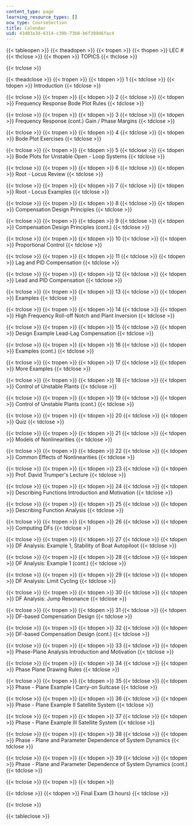 ```yaml
---
content_type: page
learning_resource_types: []
ocw_type: CourseSection
title: Calendar
uid: 43403a3d-6314-c39b-73b8-b6f399d6fac4
---
```


{{< tableopen >}}
{{< theadopen >}}
{{< tropen >}}
{{< thopen >}}
LEC #
{{< thclose >}}
{{< thopen >}}
TOPICS
{{< thclose >}}

{{< trclose >}}

{{< theadclose >}}
{{< tropen >}}
{{< tdopen >}}
1
{{< tdclose >}}
{{< tdopen >}}
Introduction
{{< tdclose >}}

{{< trclose >}}
{{< tropen >}}
{{< tdopen >}}
2
{{< tdclose >}}
{{< tdopen >}}
Frequency Response Bode Plot Rules
{{< tdclose >}}

{{< trclose >}}
{{< tropen >}}
{{< tdopen >}}
3
{{< tdclose >}}
{{< tdopen >}}
Frequency Response (cont.) Gain / Phase Margins
{{< tdclose >}}

{{< trclose >}}
{{< tropen >}}
{{< tdopen >}}
4
{{< tdclose >}}
{{< tdopen >}}
Bode Plot Exercises
{{< tdclose >}}

{{< trclose >}}
{{< tropen >}}
{{< tdopen >}}
5
{{< tdclose >}}
{{< tdopen >}}
Bode Plots for Unstable Open - Loop Systems
{{< tdclose >}}

{{< trclose >}}
{{< tropen >}}
{{< tdopen >}}
6
{{< tdclose >}}
{{< tdopen >}}
Root - Locus Review
{{< tdclose >}}

{{< trclose >}}
{{< tropen >}}
{{< tdopen >}}
7
{{< tdclose >}}
{{< tdopen >}}
Root - Locus Examples
{{< tdclose >}}

{{< trclose >}}
{{< tropen >}}
{{< tdopen >}}
8
{{< tdclose >}}
{{< tdopen >}}
Compensation Design Principles
{{< tdclose >}}

{{< trclose >}}
{{< tropen >}}
{{< tdopen >}}
9
{{< tdclose >}}
{{< tdopen >}}
Compensation Design Principles (cont.)
{{< tdclose >}}

{{< trclose >}}
{{< tropen >}}
{{< tdopen >}}
10
{{< tdclose >}}
{{< tdopen >}}
Proportional Control
{{< tdclose >}}

{{< trclose >}}
{{< tropen >}}
{{< tdopen >}}
11
{{< tdclose >}}
{{< tdopen >}}
Lag and PID Compensation
{{< tdclose >}}

{{< trclose >}}
{{< tropen >}}
{{< tdopen >}}
12
{{< tdclose >}}
{{< tdopen >}}
Lead and PID Compensation
{{< tdclose >}}

{{< trclose >}}
{{< tropen >}}
{{< tdopen >}}
13
{{< tdclose >}}
{{< tdopen >}}
Examples
{{< tdclose >}}

{{< trclose >}}
{{< tropen >}}
{{< tdopen >}}
14
{{< tdclose >}}
{{< tdopen >}}
High Frequency Roll-off Notch and Plant Inversion
{{< tdclose >}}

{{< trclose >}}
{{< tropen >}}
{{< tdopen >}}
15
{{< tdclose >}}
{{< tdopen >}}
Design Example Lead-Lag Compensation
{{< tdclose >}}

{{< trclose >}}
{{< tropen >}}
{{< tdopen >}}
16
{{< tdclose >}}
{{< tdopen >}}
Examples (cont.)
{{< tdclose >}}

{{< trclose >}}
{{< tropen >}}
{{< tdopen >}}
17
{{< tdclose >}}
{{< tdopen >}}
More Examples
{{< tdclose >}}

{{< trclose >}}
{{< tropen >}}
{{< tdopen >}}
18
{{< tdclose >}}
{{< tdopen >}}
Control of Unstable Plants
{{< tdclose >}}

{{< trclose >}}
{{< tropen >}}
{{< tdopen >}}
19
{{< tdclose >}}
{{< tdopen >}}
Control of Unstable Plants (cont.)
{{< tdclose >}}

{{< trclose >}}
{{< tropen >}}
{{< tdopen >}}
20
{{< tdclose >}}
{{< tdopen >}}
Quiz
{{< tdclose >}}

{{< trclose >}}
{{< tropen >}}
{{< tdopen >}}
21
{{< tdclose >}}
{{< tdopen >}}
Models of Nonlinearities
{{< tdclose >}}

{{< trclose >}}
{{< tropen >}}
{{< tdopen >}}
22
{{< tdclose >}}
{{< tdopen >}}
Common Effects of Nonlinearities
{{< tdclose >}}

{{< trclose >}}
{{< tropen >}}
{{< tdopen >}}
23
{{< tdclose >}}
{{< tdopen >}}
Prof. David Trumper's Lecture
{{< tdclose >}}

{{< trclose >}}
{{< tropen >}}
{{< tdopen >}}
24
{{< tdclose >}}
{{< tdopen >}}
Describing Functions Introduction and Motivation
{{< tdclose >}}

{{< trclose >}}
{{< tropen >}}
{{< tdopen >}}
25
{{< tdclose >}}
{{< tdopen >}}
Describing Function Analysis
{{< tdclose >}}

{{< trclose >}}
{{< tropen >}}
{{< tdopen >}}
26
{{< tdclose >}}
{{< tdopen >}}
Computing DFs
{{< tdclose >}}

{{< trclose >}}
{{< tropen >}}
{{< tdopen >}}
27
{{< tdclose >}}
{{< tdopen >}}
DF Analysis: Example 1, Stability of Boat Autopiloot
{{< tdclose >}}

{{< trclose >}}
{{< tropen >}}
{{< tdopen >}}
28
{{< tdclose >}}
{{< tdopen >}}
DF Analysis: Example 1 (cont.)
{{< tdclose >}}

{{< trclose >}}
{{< tropen >}}
{{< tdopen >}}
29
{{< tdclose >}}
{{< tdopen >}}
DF Analysis: Limit Cycling
{{< tdclose >}}

{{< trclose >}}
{{< tropen >}}
{{< tdopen >}}
30
{{< tdclose >}}
{{< tdopen >}}
DF Analysis: Jump Resonance
{{< tdclose >}}

{{< trclose >}}
{{< tropen >}}
{{< tdopen >}}
31
{{< tdclose >}}
{{< tdopen >}}
DF-based Compensation Design
{{< tdclose >}}

{{< trclose >}}
{{< tropen >}}
{{< tdopen >}}
32
{{< tdclose >}}
{{< tdopen >}}
DF-based Compensation Design (cont.)
{{< tdclose >}}

{{< trclose >}}
{{< tropen >}}
{{< tdopen >}}
33
{{< tdclose >}}
{{< tdopen >}}
Phase-Plane Analysis Introduction and Motivation
{{< tdclose >}}

{{< trclose >}}
{{< tropen >}}
{{< tdopen >}}
34
{{< tdclose >}}
{{< tdopen >}}
Phase Plane Drawing Rules
{{< tdclose >}}

{{< trclose >}}
{{< tropen >}}
{{< tdopen >}}
35
{{< tdclose >}}
{{< tdopen >}}
Phase - Plane Example I Carry-on Suitcase
{{< tdclose >}}

{{< trclose >}}
{{< tropen >}}
{{< tdopen >}}
36
{{< tdclose >}}
{{< tdopen >}}
Phase - Plane Example II Satellite System
{{< tdclose >}}

{{< trclose >}}
{{< tropen >}}
{{< tdopen >}}
37
{{< tdclose >}}
{{< tdopen >}}
Phase - Plane Example III Satellite System
{{< tdclose >}}

{{< trclose >}}
{{< tropen >}}
{{< tdopen >}}
38
{{< tdclose >}}
{{< tdopen >}}
Phase - Plane and Parameter Dependence of System Dynamics
{{< tdclose >}}

{{< trclose >}}
{{< tropen >}}
{{< tdopen >}}
39
{{< tdclose >}}
{{< tdopen >}}
Phase - Plane and Parameter Dependence of System Dynamics (cont.)
{{< tdclose >}}

{{< trclose >}}
{{< tropen >}}
{{< tdopen >}}

{{< tdclose >}}
{{< tdopen >}}
Final Exam (3 hours)
{{< tdclose >}}

{{< trclose >}}

{{< tableclose >}}